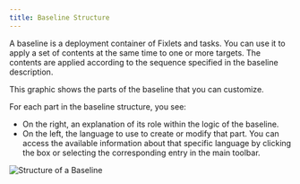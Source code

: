 ```yaml
---
title: Baseline Structure
---
```


A baseline is a deployment container of Fixlets and tasks. You can use it to apply a set of contents at the same time to one or more targets. The contents are applied according to the sequence specified in the baseline description.

This graphic shows the parts of the baseline that you can customize.

For each part in the baseline structure, you see:
* On the right, an explanation of its role within the logic of the baseline.
* On the left, the language to use to create or modify that part. You can access the available information about that specific language by clicking the box or selecting the corresponding entry in the main toolbar.

![Structure of a Baseline](/static/img/baseline-structure.png)
